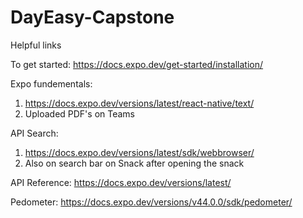 # DayEasy-Capstone

Helpful links

To get started:
https://docs.expo.dev/get-started/installation/

Expo fundementals:
1. https://docs.expo.dev/versions/latest/react-native/text/
2. Uploaded PDF's on Teams

API Search:
1. https://docs.expo.dev/versions/latest/sdk/webbrowser/
2. Also on search bar on Snack after opening the snack

API Reference:
https://docs.expo.dev/versions/latest/

Pedometer:
https://docs.expo.dev/versions/v44.0.0/sdk/pedometer/
